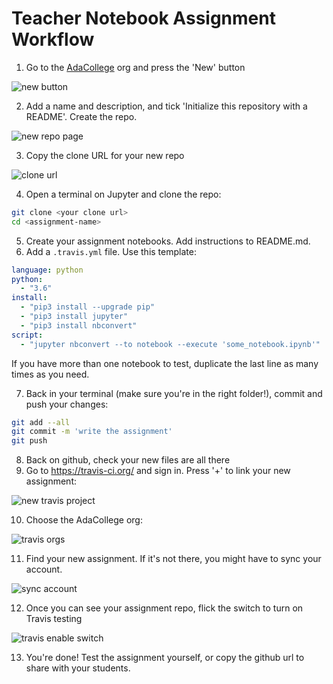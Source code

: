 # Teacher Notebook Assignment Workflow

1. Go to the [AdaCollege](https://github.com/AdaCollege) org and press the 'New' button

![new button](http://i.imgur.com/9Q073Dq.png)

2. Add a name and description, and tick 'Initialize this repository with a README'. Create the repo.

![new repo page](http://i.imgur.com/ieaIH9f.png)

3. Copy the clone URL for your new repo

![clone url](http://i.imgur.com/ERkMb9q.png)

4. Open a terminal on Jupyter and clone the repo:
```sh
git clone <your clone url>
cd <assignment-name>
```
5. Create your assignment notebooks. Add instructions to README.md.
7. Add a `.travis.yml` file. Use this template:
```yml
language: python
python:
  - "3.6"
install:
  - "pip3 install --upgrade pip"
  - "pip3 install jupyter"
  - "pip3 install nbconvert"
script:
  - "jupyter nbconvert --to notebook --execute 'some_notebook.ipynb'"
```
If you have more than one notebook to test, duplicate the last line as many times as you need.

7. Back in your terminal (make sure you're in the right folder!), commit and push your changes:
```sh
git add --all
git commit -m 'write the assignment'
git push
```
8. Back on github, check your new files are all there
9. Go to https://travis-ci.org/ and sign in. Press '+' to link your new assignment:

![new travis project](http://i.imgur.com/H7a09DN.png)

10. Choose the AdaCollege org:

![travis orgs](http://i.imgur.com/Z30sPTy.png)

11. Find your new assignment. If it's not there, you might have to sync your account.

![sync account](http://i.imgur.com/xwkrViw.png)

12. Once you can see your assignment repo, flick the switch to turn on Travis testing

![travis enable switch](http://i.imgur.com/XI2CMPt.png)

13. You're done! Test the assignment yourself, or copy the github url to share with your students.
